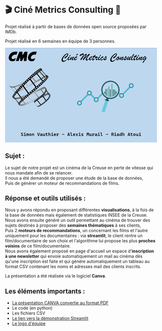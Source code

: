 # :clapper: Ciné Metrics Consulting :movie_camera:

Projet réalisé à partir de bases de données open source proposées par IMDb.

Projet réalisé en 6 semaines en équipe de 3 personnes.

![logo Ciné Metrics Consulting](SRC/logo.png) 
##
## Sujet :
Le sujet de notre projet est un cinéma de la Creuse en perte de vitesse qui nous mandate afin de se relancer.  
Il nous a été demandé de proposer une étude de la base de données,  
Puis de générer un moteur de recommandations de films.    
##
## Réponse et outils utilisés :
Nous y avons répondu en proposant différentes **visualisations**, à la fois de la base de données mais également de statistiques INSEE de la Creuse.  
Nous avons ensuite généré un outil permettant au cinéma de trouver des sujets destinés à proposer des **semaines thématiques** à ses clients,  
Puis 2 **moteurs de recommandations**, un concernant les films et l'autre uniquement pour les documentaires : via **streamlit**, le client rentre un film/documentaire de son choix et l'algorithme lui propose les plus **proches voisins** de ce film/documentaire.  
Nous avons également proposé en page d'accueil un espace d'**inscription à une newsletter** qui envoie automatiquement un mail au cinéma dès qu'une inscription est faite et qui génère automatiquement un tableau au format CSV contenant les noms et adresses mail des clients inscrits.

La présentation a été réalisée via le logiciel **Canva**.  

##
## Les éléments importants :
* [La présentation CANVA convertie au format PDF](https://github.com/Datalex0/Cine-Metrics-Consulting/blob/65ed30dd3aa2a27c1ee258f2b5a9af30fe2670d9/SRC/CINE%20METRICS%20CONSULTING.pdf) 
* Le code (en python)
* Les fichiers CSV
* [Le lien vers la démonstration Streamlit](cine-metrics-consulting.streamlit.app)
* [Le logo d'équipe](SRC/logo.png)

